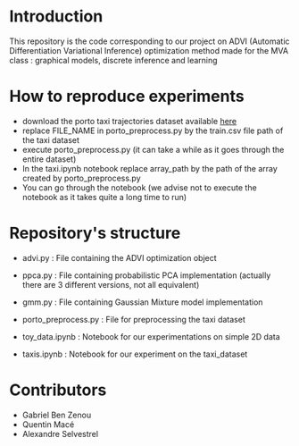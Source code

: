 # Introduction
This repository is the code corresponding to our project on ADVI (Automatic Differentiation Variational Inference) optimization method made for the MVA class : graphical models, discrete inference and learning

# How to reproduce experiments
- download the porto taxi trajectories dataset available <a href="https://archive.ics.uci.edu/dataset/339/taxi+service+trajectory+prediction+challenge+ecml+pkdd+2015">here</a>
- replace FILE_NAME in porto_preprocess.py by the train.csv file path of the taxi dataset
- execute porto_preprocess.py (it can take a while as it goes through the entire dataset)
- In the taxi.ipynb notebook replace array_path by the path of the array created by porto_preprocess.py
- You can go through the notebook (we advise not to execute the notebook as it takes quite a long time to run)

# Repository's structure

- advi.py : File containing the ADVI optimization object
- ppca.py : File containing probabilistic PCA implementation (actually there are 3 different versions, not all equivalent)
- gmm.py : File containing Gaussian Mixture model implementation
- porto_preprocess.py : File for preprocessing the taxi dataset

- toy_data.ipynb : Notebook for our experimentations on simple 2D data
- taxis.ipynb : Notebook for our experiment on the taxi_dataset

# Contributors
- Gabriel Ben Zenou
- Quentin Macé
- Alexandre Selvestrel

